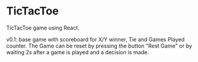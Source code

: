 # TicTacToe
TicTacToe game using React.

v0.1: base game with scoreboard for X/Y winner, Tie and Games Played counter. The Game can be reset by pressing the button "Rest Game" or by waiting 2s after a game is played and a decision is made.
